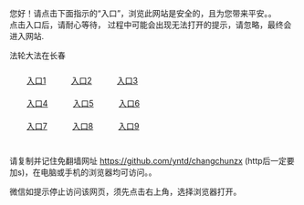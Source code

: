 您好！请点击下面指示的“入口”，浏览此网站是安全的，且为您带来平安。。 <br/>
点击入口后，请耐心等待， 过程中可能会出现无法打开的提示，请忽略，最终会进入网站. </br>

法轮大法在长春<br/>
<div style="padding:10px"><a style="margin:20px" target="_blank" href="https://d356akgrlia4ut.cloudfront.net/2Qpsp?gqxee" id="ccLink1" rel="nofollow">入口1</a> <a target="_blank" style="margin:20px" href="https://d1f131ywz74kcx.cloudfront.net/2Qpsp?wrzwm" id="ccLink2" rel="nofollow">入口2</a> <a style="margin:20px" target="_blank" href="https://d2s0edz6l77v7d.cloudfront.net/2Qpsp?sqarm" id="ccLink3" rel="nofollow">入口3</a></div>

<div style="padding:10px" ><a style="margin:20px" target="_blank" href="https://d356akgrlia4ut.cloudfront.net/2Qpsp?gqxee" id="ccLink4" rel="nofollow">入口4</a> <a style="margin:20px" href="https://d1f131ywz74kcx.cloudfront.net/2Qpsp?wrzwm" target="_blank" id="ccLink5" rel="nofollow">入口5</a> <a style="margin:20px" href="https://d2s0edz6l77v7d.cloudfront.net/2Qpsp?sqarm" target="_blank" id="ccLink6" rel="nofollow">入口6</a></div>

<div style="padding:10px"><a style="margin:20px" target="_blank" href="https://d356akgrlia4ut.cloudfront.net/2Qpsp?gqxee" id="ccLink7" rel="nofollow">入口7</a> <a style="margin:20px" href="https://d1f131ywz74kcx.cloudfront.net/2Qpsp?wrzwm" target="_blank" id="ccLink8" rel="nofollow">入口8</a> <a style="margin:20px" target="_blank" href="https://d2s0edz6l77v7d.cloudfront.net/2Qpsp?sqarm" id="ccLink9" rel="nofollow">入口9</a></div>

<br/>



请复制并记住免翻墙网址 https://github.com/yntd/changchunzx (http后一定要加s)，在电脑或手机的浏览器均可访问。。<br/>

微信如提示停止访问该网页，须先点击右上角，选择浏览器打开。
